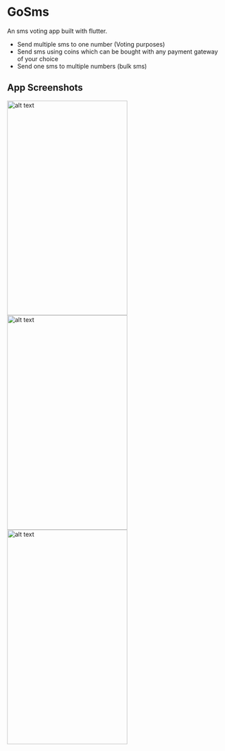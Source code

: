 # GoSms

An sms voting app built with flutter.
<br>
- Send multiple sms to one number (Voting purposes)
- Send sms using coins which can be bought with any payment gateway of your choice
- Send one sms to multiple numbers (bulk sms)

## App Screenshots

<img src="https://user-images.githubusercontent.com/41088100/142070430-22ccbd40-9c03-4de8-b9b8-35067af50a32.png" alt="alt text" width="280" height="500">  
<img src="https://user-images.githubusercontent.com/41088100/142070433-7042623f-1a18-45ba-ab6d-54d5639252e2.png" alt="alt text" width="280" height="500">  
<img src="https://user-images.githubusercontent.com/41088100/142070440-47ed4f6c-d7f4-4bad-9f04-cba042db3673.png" alt="alt text" width="280" height="500">  


<!-- 
 
![Screenshot_1637074206](https://user-images.githubusercontent.com/41088100/142070430-22ccbd40-9c03-4de8-b9b8-35067af50a32.png)
![Screenshot_1637074589](https://user-images.githubusercontent.com/41088100/142070433-7042623f-1a18-45ba-ab6d-54d5639252e2.png)
![Screenshot_1637074599](https://user-images.githubusercontent.com/41088100/142070440-47ed4f6c-d7f4-4bad-9f04-cba042db3673.png) -->
